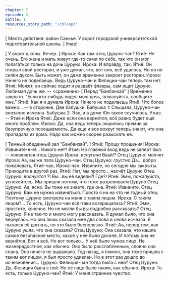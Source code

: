 ```yaml
---
chapter: 7
episode: 3
battle: 1
resources_story_path: "/ch7/ep3"
---
```

[ Место действия: район Санкьё. У ворот городской университетской подготовительной школы. ]
!map!

[ У ворот школы. Вечер. ]
Ироха: Как там отец Цуруно-чан?
Ятиё: Не очень. Его жена и мать живут где-то сами по себе, так что он мог полагаться только на дочь Цуруно.
Ироха: И вправду, так.
Ятиё: Он открыл свой ресторан, и уже думал, что, вот оно, всё удалось. Но он не силён духом. Быть может, он даже временно закроет ресторан.
Ироха: Ничего не поделаешь. Ведь Цуруно-чан и Фелиции-чан теперь там нет.
Ятиё: Может, он сейчас ходит и раздаёт флаеры, сам ищет Цуруно. Любимая дочь же.
-- <сражение>
[ Перед "Банбанзай" ]
Временно закрыто.
"Если кто-нибудь видел мою дочь, пожалуйста, сообщите мне."
Ятиё: Как я и думала
Ироха: Ничего не поделаешь
Ятиё: Что более важно...
-- в сторонке. Две бабушки.
Бабушка 1: Слышала, Цуруно-чан внезапно исчезла.
Бабушка 2: Ээх, и в доме Юи такое случилось. Ужас.
-- Ятиё и Ироха
Ятиё: Даже если она вернётся, всё равно будет ещё много проблем.
Ироха: Да, она ведь теперь лишилась премии за безупречную посещаемость. Да еще и все вокруг теперь знают, что она пропадала из дома. Надо как можно скорее разыскать её.

[ Темный обеденный зал "Банбанзай". ]
Ятиё: Прошу прощения!
Ироха: Извините-е-е!... Никого нет?
Ятиё: Но главный вход ведь не заперт был.
-- появляется отец Цуруно
Ироха: *испугана* Ваай!?
Отец Цуруно: *молчит*
Ироха: Аа, вы же папа Цуруно-чан.
Отец Цуруно: *грустно* Да... добро пожаловать, Ятиё-чан, Ироха-чан. Извините, но сегодня мы закрыты. Приходите в другой раз.
Ятиё: Нет, мы просто... насчёт Цуруно
Отец Цуруно: *волнуется* ?! Вы...вы её видели?! Где?!
Ятиё: Эмм, пожалуйста, успокойтесь. Мы пришли потому, что тоже разыскиваем Цуруно
Отец Цуруно: Аа, ясно. Вы тоже не знаете, где она.
Ятиё: Извините.
Отец Цуруно: Вам не нужно извиняться. Просто я ни на что не годный отец. Поэтому Цуруно смотрела на меня с таким лицом.
Ироха: С таким лицом?... То есть, Цуруно-чан всё-таки возвращалась?
Ятиё: Эмм, простите, конечно. Но не могли бы вы подробно рассказать?
Отец Цуруно: Я не так-то и много могу рассказать. Я думал было, что она вернулась. Но она лишь сказала мне два слова и снова исчезла. Я пытался её догнать, но это было бесполезно.
Ятиё: Аа, перед тем, как Цуруно ушла, что она сказала?
Отец Цуруно: Она сказала, что нашла самое безопасное место, какое у неё было доселе. И потому она не вернётся. Вот и всё. Но вот только...
У неё было чужое лицо. Не жизнерадостное, как обычно. Оно было расслабленным, словно она спала. Оно ничего не выражало. Год назад, я помню, она тоже пришла с таким вот лицом, я был просто удивлен. Но в этот раз дошло до исчезновения...
Цуруно: Фелиция-чан тогда была с ней?
Отец Цуруно: Да, Фелиция была с ней. Но её лицо было таким, как обычно.
Ироха: То есть, только Цуруно-чан?
Ятиё: У меня странное чувство.
